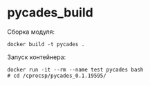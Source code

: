 # pycades_build

Сборка модуля:

    docker build -t pycades .

Запуск контейнера:

    docker run -it --rm --name test pycades bash
    # cd /cprocsp/pycades_0.1.19595/
